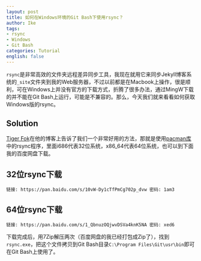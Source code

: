 ```yaml
---
layout: post
title: 如何在Windows环境的Git Bash下使用rsync？
author: Ike
tags:
- rsync
- Windows
- Git Bash
categories: Tutorial
english: false
---
```


``rsync``是非常高效的文件夹远程差异同步工具，我现在就用它来同步Jekyll博客系统的``_site``文件夹到我的Web服务器，不过以前都是在Macbook上操作，很是顺利，可在Windows上并没有官方的下载方式，折腾了很多办法，通过MingW下载的并不能在Git Bash上运行，可能是不兼容的。那么，今天我们就来看看如何获取Windows版的rsync。

## Solution

[Tiger Fok](https://blog.tiger-workshop.com/add-rsync-to-git-bash-for-windows/)在他的博客上告诉了我们一个非常好用的方法，那就是使用[pacman库](http://www2.futureware.at/~nickoe/msys2-mirror/msys/)中的rsync程序，里面i686代表32位系统，x86_64代表64位系统，也可以到下面我的百度网盘下载。

## 32位rsync下载

```
链接: https://pan.baidu.com/s/10vW-Dy1cTfPmCg702p_dvw 密码: 1am3
```

## 64位rsync下载

```
链接: https://pan.baidu.com/s/1_QbnuzOQjwvDSVa4knK5NA 密码: xed6
```


下载完成后，用7Zip解压两次（百度网盘的我已经打包成Zip了），找到``rsync.exe``，把这个文件拷贝到Git Bash目录``C:\Program Files\Git\usr\bin``即可在Git Bash上使用了。